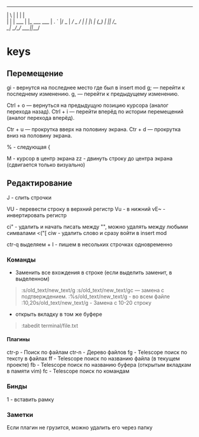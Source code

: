  _   _       _            
| \ | |     | |           
|  \| | ___ | |_ ___  ___ 
| . ` |/ _ \| __/ _ \/ __|
| |\  | (_) | ||  __/\__ \
\_| \_/\___/ \__\___||___/

# keys
## Перемещение
gi - вернутся на последнее место где был в insert mod
g; — перейти к последнему изменению.
g, — перейти к предыдущему изменению.

Ctrl + o — вернуться на предыдущую позицию курсора (аналог перехода назад).
Ctrl + i — перейти вперёд по истории перемещений (аналог перехода вперёд).

Ctr + u — прокрутка вверх на половину экрана.
Ctr + d — прокрутка вниз на половину экрана.

% - следующая { 

M - курсор в центр экрана
zz - двинуть строку до центра экрана (сдвигается только визуально)

## Редактирование 
J - слить строчки

VU - перевести строку в верхний регистр 
Vu - в нижний
vE~ - инвертировать регистр

ci" - удалить и начать писать между "", можно удалять между любыми симвалами <("[
ciw - удалить слово и сразу войти в insert mod 

ctr-q выделяем + I - пишем в несольких строчках одновременно 

### Команды 
- Заменить все вхождения в строке (если выделить заменит, в выделенном) 
> :s/old_text/new_text/g
> :s/old_text/new_text/gc — замена с подтверждением.
> :%s/old_text/new_text/g - во всем файле
> :10,20s/old_text/new_text/g - Замена с 10-20 строку

- открыть вкладку в том же буфере
> :tabedit terminal/file.txt

#### Плагины
ctr-p - Поиск по файлам
ctr-n - Дерево файлов
<l>fg - Telescope поиск по тексту в файлах
<l>ff - Telescope поиск по названию файла (в текущем проекте)
<l>fb - Telescope поиск по названию буфера (открытым вкладкам в памяти vim)
<l>fc - Telescope поиск по командам

### Бинды
<lider>1 - вставить рамку


### Заметки
Если плагин не грузится, можно удалить его через папку

